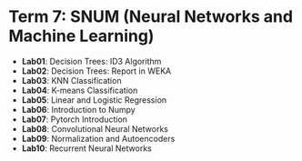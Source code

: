 # Term 7: SNUM (Neural Networks and Machine Learning)

- **Lab01**: Decision Trees: ID3 Algorithm
- **Lab02**: Decision Trees: Report in WEKA
- **Lab03**: KNN Classification
- **Lab04**: K-means Classification
- **Lab05**: Linear and Logistic Regression
- **Lab06**: Introduction to Numpy
- **Lab07**: Pytorch Introduction
- **Lab08**: Convolutional Neural Networks
- **Lab09**: Normalization and Autoencoders
- **Lab10**: Recurrent Neural Networks
